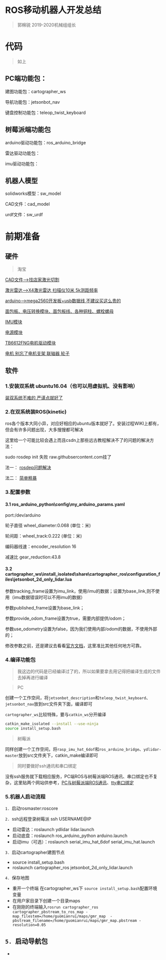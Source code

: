 # ROS移动机器人开发总结
>郭棉锐 2019-2020机械组组长

# 代码
>如上

## PC端功能包：
建图功能包：cartographer_ws

导航功能包：jetsonbot_nav 

键盘控制功能包：teleop_twist_keyboard

## 树莓派端功能包
arduino驱动功能包：ros_arduino_bridge

雷达驱动功能包：

imu驱动功能包：

## 机器人模型
solidworks模型：sw_model

CAD文件：cad_model

urdf文件：sw_urdf

# 前期准备
## 硬件
>淘宝

[CAD文件-->找店家激光切割](https://item.taobao.com/item.htm?spm=a1z09.2.0.0.2d732e8doLG9L7&id=609965457970&_u=l3edfncr9e95)

[激光雷达-->X4激光雷达 扫描仪10米 5k测距频率](https://detail.tmall.com/item.htm?id=598859147729&spm=a1z09.2.0.0.2d732e8doLG9L7&_u=l3edfncr5dc1)

[arduino-->mega2560开发板+usb数据线 不建议买这么贵的](https://detail.tmall.com/item.htm?id=38816270178&spm=a1z09.2.0.0.2d732e8doLG9L7&_u=l3edfncr7a2e)

[面包板、电压转换模块、面包板线、各种铜柱、螺栓螺母](https://risym.tmall.com/shop/view_shop.htm?spm=a1z09.2.0.0.2d732e8doLG9L7&user_number_id=738263294)

[IMU模块](https://item.taobao.com/item.htm?spm=a1z09.2.0.0.2d732e8doLG9L7&id=605374334720&_u=l3edfncr14cd)

[电源模块](https://store.taobao.com/shop/view_shop.htm?spm=a1z09.2.0.0.2d732e8doLG9L7&user_number_id=2426771237)

[TB6612FNG电机驱动模块](https://item.taobao.com/item.htm?spm=a1z09.2.0.0.2d732e8doLG9L7&id=551205306214&_u=l3edfncr3e52)

[电机 别忘了电机支架 联轴器 轮子](https://item.taobao.com/item.htm?spm=a1z09.2.0.0.2d732e8doLG9L7&id=528296088603&_u=l3edfncrd9ab)

## 软件
### 1.安装双系统 ubuntu16.04（也可以用虚拟机、没有影响）

[装双系统不难的 严谨点就好了](https://zhuanlan.zhihu.com/p/64961724)

### 2.在双系统装ROS(kinetic)  
ros各个版本大同小异，对应好相应的ubuntu版本就好了。安装过程WIKI上都有，但会有许多问题出现，大多搜搜都可解决

这里给一个可能比较会遇上而且csdn上那些远古教程解决不了的问题的解决方法：

sudo rosdep init 失败 raw.githubsercontent.com挂了

法一：
[rosdep问题解决](https://mp.weixin.qq.com/s/uxwTda-Qm7OGSMDm39sDvw)

法二：
[简单粗暴](https://community.bwbot.org/topic/811/rosdep-init-%E6%88%96%E8%80%85rosdep-update-%E8%BF%9E%E6%8E%A5%E9%94%99%E8%AF%AF%E7%9A%84%E8%A7%A3%E5%86%B3%E5%8A%9E%E6%B3%95)

### 3.配置参数
#### 3.1 ros\_arduino\_python\config\my_arduino_params.yaml
port:/dev/arduino

轮子直径 wheel_diameter:0.068 (单位：米)

轮间距：wheel_track:0.222 (单位：米)

编码器线速：encoder_resolution 16

减速比 gear_reduction:43.8

#### 3.2 cartographer\_ws\install\_isolated\share\cartographer\_ros\configuration\_files\jetsonbot\_2d\_only\_lidar.lua
参数tracking_frame设置为imu\_link，使用/imu的数据；设置为base\_link,则不使用（imu数据错误时可以不用imu的数据）

参数published\_frame设置为base\_link；

参数provide\_odom\_frame设置为true，需要内部提供/odom；

参数use\_odometry设置为false，因为我们使用内部/odom的数据，不使用外部的；

修改参数之前，还是建议去看看[官方文档](https://google-cartographer-ros.readthedocs.io/en/latest/index.html)，这里准比其他任何地方可靠。
### 4.编译功能包
>我这边的代码是已经编译过了的，所以如果要拿去用记得把编译生成的文件去掉再进行编译

>PC

创建一个工作空间，将`jetsonbot_description`和`teleop_twist_keyboard`、`jetsonbot_nav`放到src文件夹下面，编译即可

`cartographer_ws`比较特殊，要与`catkin_ws`分开编译

```bash
catkin_make_isolated --install --use-ninja
source install_setup.bash
```
>树莓派

同样创建一个工作空间，将`rasp_imu_hat_6dof`和`ros_arduino_bridge`、`ydlidar-master`放到src文件夹下，catkin_make编译即可

>同时要做好ssh通讯和串口绑定

没有ssh服务就下载相应服务，PC端ROS与树莓派端ROS通讯、串口绑定也不复杂，这里贴两个网站供参考，[PC与树莓派端ROS通讯](https://www.cnblogs.com/hiram-zhang/p/10410168.html)、[tty串口绑定](https://www.cnblogs.com/hiram-zhang/p/10410175.html)

### 5.机器人启动流程

`1. `启动rosmaster:roscore

`2. `ssh远程登录树莓派 ssh USERNAME@IP
- 启动雷达：roslaunch ydlidar lidar.launch
- 启动底盘：roslaunch ros_arduino_python arduino.launch
- 启动imu（可选）：roslaunch serial_imu_hat_6dof serial_imu_hat.launch

`3. `启动cartographer建图节点
- source install_setup.bash
- roslaunch cartographer_ros jetsonbot_2d_only_lidar.launch

`4. `保存地图
- 重开一个终端 在cartographer_ws下 `source install_setup.bash`配置环境变量
- 在用户家目录下创建一个目录maps
- 在刚刚的终端输入`rosrun cartographer_ros cartographer_pbstream_to_ros_map -map_filestem=/home/guomianrui/maps/gmr_map  -pbstream_filename=/home/guomianrui/maps/gmr_map.pbstream -resolution=0.05`

`5. `启动导航包
- 

- 

